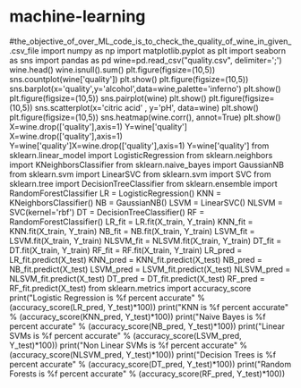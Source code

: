 # machine-learning
#the_objective_of_over_ML_code_is_to_check_the_quality_of_wine_in_given_.csv_file
import numpy as np
import matplotlib.pyplot as plt
import seaborn as sns
import pandas as pd
wine=pd.read_csv("quality.csv", delimiter=';')
wine.head()
wine.isnull().sum()
plt.figure(figsize=(10,5))
sns.countplot(wine['quality'])
plt.show()
plt.figure(figsize=(10,5))
sns.barplot(x='quality',y='alcohol',data=wine,palette='inferno')
plt.show()
plt.figure(figsize=(10,5))
sns.pairplot(wine)
plt.show()
plt.figure(figsize=(10,5))
sns.scatterplot(x='citric acid' , y='pH', data=wine)
plt.show()
plt.figure(figsize=(10,5))
sns.heatmap(wine.corr(), annot=True)
plt.show()
X=wine.drop(['quality'],axis=1)
Y=wine['quality']
X=wine.drop(['quality'],axis=1)
Y=wine['quality']X=wine.drop(['quality'],axis=1)
Y=wine['quality']
from sklearn.linear_model import LogisticRegression
from sklearn.neighbors import KNeighborsClassifier
from sklearn.naive_bayes import GaussianNB
from sklearn.svm import LinearSVC
from sklearn.svm import SVC
from sklearn.tree import DecisionTreeClassifier
from sklearn.ensemble import RandomForestClassifier
LR = LogisticRegression()
KNN = KNeighborsClassifier()
NB = GaussianNB()
LSVM = LinearSVC()
NLSVM = SVC(kernel='rbf')
DT = DecisionTreeClassifier()
RF = RandomForestClassifier()
LR_fit = LR.fit(X_train, Y_train)
KNN_fit = KNN.fit(X_train, Y_train)
NB_fit = NB.fit(X_train, Y_train)
LSVM_fit = LSVM.fit(X_train, Y_train)
NLSVM_fit = NLSVM.fit(X_train, Y_train)
DT_fit = DT.fit(X_train, Y_train)
RF_fit = RF.fit(X_train, Y_train)
LR_pred = LR_fit.predict(X_test)
KNN_pred = KNN_fit.predict(X_test)
NB_pred = NB_fit.predict(X_test)
LSVM_pred = LSVM_fit.predict(X_test)
NLSVM_pred = NLSVM_fit.predict(X_test)
DT_pred = DT_fit.predict(X_test)
RF_pred = RF_fit.predict(X_test)
from sklearn.metrics import accuracy_score
print("Logistic Regression is %f percent accurate" % (accuracy_score(LR_pred, Y_test)*100))
print("KNN is %f percent accurate" % (accuracy_score(KNN_pred, Y_test)*100))
print("Naive Bayes is %f percent accurate" % (accuracy_score(NB_pred, Y_test)*100))
print("Linear SVMs is %f percent accurate" % (accuracy_score(LSVM_pred, Y_test)*100))
print("Non Linear SVMs is %f percent accurate" % (accuracy_score(NLSVM_pred, Y_test)*100))
print("Decision Trees is %f percent accurate" % (accuracy_score(DT_pred, Y_test)*100))
print("Random Forests is %f percent accurate" % (accuracy_score(RF_pred, Y_test)*100))
